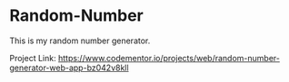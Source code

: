 # Random-Number

This is my random number generator.

Project Link: https://www.codementor.io/projects/web/random-number-generator-web-app-bz042v8kll